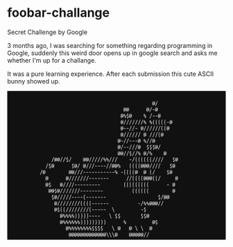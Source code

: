 # foobar-challange
Secret Challenge by Google

3 months ago, I was searching for something regarding programming in Google, suddenly this weird door opens up in google search and asks me whether I'm up for a challange.

It was a pure learning experience. After each submission this cute ASCII bunny showed up.

![1](./bunny.png)
